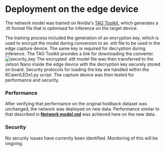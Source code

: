 # Deployment on the edge device

The network model was trained on Nvidia's [TAO Toolkit](https://developer.nvidia.com/tao-toolkit), which generates a .tlt format file that is optimised for inference on the target device.  

The training process included the generation of an encryption key, which is used to encrypt the model during conversion to an .etlt file to be used in the edge capture device. 
The same key is required for decryption during inference. The TAO Toolkit provides a link for downloading the converter.  
![security_key](https://github.com/4Ax-Technologies/capture_device1/assets/90104815/4684477d-1018-47ba-85d8-16b3754d4d73)
The encrypted .etlt model file was then transferred to the Jetson Nano inside the edge device with the decryption key securely stored on board. Security protocols for loading 
the key are handled within the RCalertLEDs1.py script. The capture device was then tested for performance and security.

### Performance  

After verifying that performance on the original holdback dataset was unchanged, the network was deployed on new data. Performance similar to that described in 
[__Network model.md__](https://github.com/4Ax-Technologies/capture_device1/blob/main/Network%20model.md) was achieved here on the new data.

### Security

No security issues have currently been identified. Monitoring of this will be ongoing.

